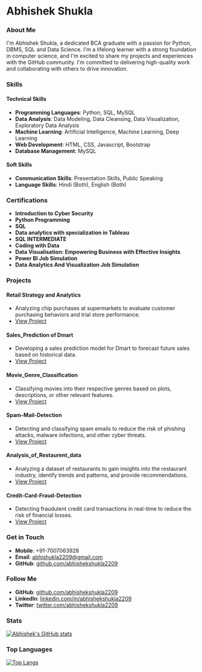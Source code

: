 # Abhishek Shukla

### About Me

I'm Abhishek Shukla, a dedicated BCA graduate with a passion for Python, DBMS, SQL and Data Science. I'm a lifelong learner with a strong foundation in computer science, and I'm excited to share my projects and experiences with the GitHub community. I'm committed to delivering high-quality work and collaborating with others to drive innovation.
### Skills

#### Technical Skills

* **Programming Languages**: Python, SQL, MySQL
* **Data Analysis**: Data Modeling, Data Cleansing, Data Visualization, Exploratory Data Analysis
* **Machine Learning**: Artificial Intelligence, Machine Learning, Deep Learning
* **Web Development**: HTML, CSS, Javascript, Bootstrap
* **Database Management**: MySQL
#### Soft Skills

* **Communication Skills**: Presentation Skills, Public Speaking
* **Language Skills**: Hindi (Both), English (Both)

### Certifications

* **Introduction to Cyber Security**
* **Python Programming**
* **SQL**
* **Data analytics with specialization in Tableau**
* **SQL INTERMEDIATE**
* **Coding with Data**
* **Data Visualisation: Empowering Business with Effective Insights**
* **Power BI Job Simulation**
* **Data Analytics And Visualization Job Simulation**

### Projects

#### Retail Strategy and Analytics

* Analyzing chip purchases at supermarkets to evaluate customer purchasing behaviors and trial store performance.
* [View Project](https://github.com/abhishekshukla2209/Retail-Strategy-and-Analytics)

#### Sales_Prediction of Dmart

* Developing a sales prediction model for Dmart to forecast future sales based on historical data.
* [View Project](https://github.com/abhishekshukla2209/Sales_Prediction_of_Dmart)

#### Movie_Genre_Classification

* Classifying movies into their respective genres based on plots, descriptions, or other relevant features.
* [View Project](https://github.com/abhishekshukla2209/Movie_Genre_Classification)

#### Spam-Mail-Detection

* Detecting and classifying spam emails to reduce the risk of phishing attacks, malware infections, and other cyber threats.
* [View Project](https://github.com/abhishekshukla2209/Spam-Mail-Detection)

#### Analysis_of_Restaurent_data

* Analyzing a dataset of restaurants to gain insights into the restaurant industry, identify trends and patterns, and provide recommendations.
* [View Project](https://github.com/abhishekshukla2209/Analysis_of_Restaurent_data)

#### Credit-Card-Fraud-Detection

* Detecting fraudulent credit card transactions in real-time to reduce the risk of financial losses.
* [View Project](https://github.com/abhishekshukla2209/Credit-Card-Fraud-Detection)

### Get in Touch

* **Mobile**: +91-7007063928
* **Email**: [abhishukla2209@gmail.com](mailto:abhishukla2209@gmail.com)
* **GitHub**: [github.com/abhishekshukla2209](https://github.com/abhishekshukla2209)

### Follow Me

* **GitHub**: [github.com/abhishekshukla2209](https://github.com/abhishekshukla2209)
* **LinkedIn**: [linkedin.com/in/abhishekshukla2209](https://linkedin.com/in/abhishekshukla2209)
* **Twitter**: [twitter.com/abhishekshukla2209](https://twitter.com/abhishekshukla2209)

### Stats

[![Abhishek's GitHub stats](https://github-readme-stats.vercel.app/api?username=Abhi212209&show_icons=true&theme=radical)](https://github.com/abhishekshukla2209)

### Top Languages

[![Top Langs](https://github-readme-stats.vercel.app/api/top-langs/?username=Abhi212209&layout=compact&theme=radical)](https://github.com/abhishekshukla2209)
